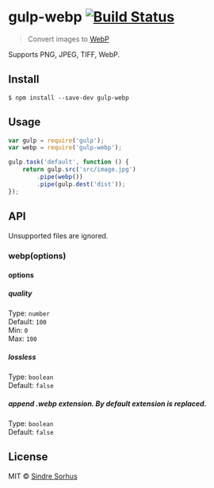 # gulp-webp [![Build Status](https://travis-ci.org/sindresorhus/gulp-webp.svg?branch=master)](https://travis-ci.org/sindresorhus/gulp-webp)

> Convert images to [WebP](https://developers.google.com/speed/webp/)

Supports PNG, JPEG, TIFF, WebP.


## Install

```
$ npm install --save-dev gulp-webp
```


## Usage

```js
var gulp = require('gulp');
var webp = require('gulp-webp');

gulp.task('default', function () {
	return gulp.src('src/image.jpg')
		.pipe(webp())
		.pipe(gulp.dest('dist'));
});
```


## API

Unsupported files are ignored.

### webp(options)

#### options

##### quality

Type: `number`  
Default: `100`  
Min: `0`  
Max: `100`

##### lossless

Type: `boolean`  
Default: `false`

##### append .webp extension. By default extension is replaced.

Type: `boolean`  
Default: `false`

## License

MIT © [Sindre Sorhus](http://sindresorhus.com)
